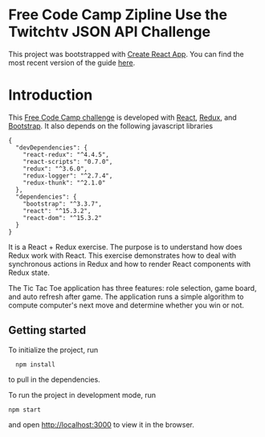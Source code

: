 # Free Code Camp Zipline Use the Twitchtv JSON API Challenge

This project was bootstrapped with [Create React App](https://github.com/facebookincubator/create-react-app). You can find the most recent version of the guide [here](https://github.com/facebookincubator/create-react-app/blob/master/packages/react-scripts/template/README.md).

# Introduction
This [Free Code Camp challenge](https://www.freecodecamp.com/challenges/build-a-tic-tac-toe-game) is developed with [React](https://facebook.github.io/react/), [Redux](https://github.com/reactjs/redux), and [Bootstrap](http://getbootstrap.com/). It also depends on the following javascript libraries
```
{
  "devDependencies": {
    "react-redux": "^4.4.5",
    "react-scripts": "0.7.0",
    "redux": "^3.6.0",
    "redux-logger": "^2.7.4",
    "redux-thunk": "^2.1.0"
  },
  "dependencies": {
    "bootstrap": "^3.3.7",
    "react": "^15.3.2",
    "react-dom": "^15.3.2"
  }
}
```
It is a React + Redux exercise. The purpose is to understand how does Redux work with React. This exercise demonstrates how to deal with synchronous actions in Redux and how to render React components with Redux state.

The Tic Tac Toe application has three features: role selection, game board, and auto refresh after game. The application runs a simple algorithm to compute computer's next move and determine whether you win or not.

## Getting started
To initialize the project, run
```
  npm install
```
to pull in the dependencies.

To run the project in development mode, run
```
npm start
```
and open [http://localhost:3000](http://localhost:3000) to view it in the browser.

